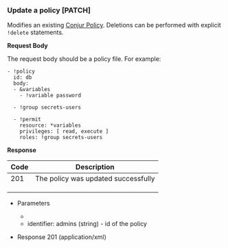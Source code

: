 ### Update a policy [PATCH]

Modifies an existing [Conjur Policy](https://try.conjur.org/reference/policy.html).
Deletions can be performed with explicit `!delete` statements.

**Request Body**

The request body should be a policy file. For example:

```
- !policy
  id: db
  body:
  - &variables
    - !variable password

  - !group secrets-users

  - !permit
    resource: *variables
    privileges: [ read, execute ]
    roles: !group secrets-users
```

**Response**

| Code | Description                             |
|------|-----------------------------------------|
|  201 | The policy was updated successfully |
|<!-- include(partials/http_401.md) -->|
|<!-- include(partials/http_403.md) -->|
|<!-- include(partials/http_422.md) -->|

+ Parameters
  + <!-- include(partials/account_param.md) -->
  + identifier: admins (string) - id of the policy

+ Response 201 (application/xml)
